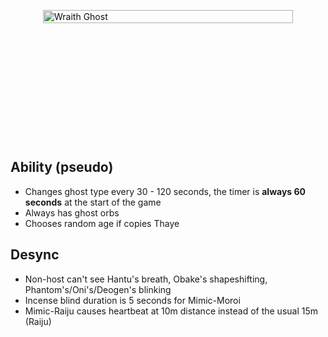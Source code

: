 <div class="wraith-container">
  <img src="/images/The_Mimic_Discovered.webp" alt="Wraith Ghost" class="wraith-image" />
</div>

<style>
.wraith-container {
  display: flex;
  justify-content: center;
  align-items: center;
  min-height: 400px;
  position: relative;
  overflow: hidden;
}

.wraith-container::before {
  content: '';
  position: absolute;
  top: 0;
  left: 0;
  right: 0;
  bottom: 0;
  background: radial-gradient(circle at center, rgba(0,0,0,0) 30%, var(--vp-c-bg) 100%);
  pointer-events: none;
  z-index: 2;
}

.wraith-image {
  max-width: 400px;
  width: 100%;
  height: auto;
  filter: brightness(0.9) contrast(1.1);
  transition: all 0.3s ease;
}

.wraith-image:hover {
  filter: brightness(1) contrast(1.2);
  transform: scale(1.02);
}
</style>

## Ability (pseudo)
- Changes ghost type every 30 - 120 seconds, the timer is **always 60 seconds** at the start of the game
- Always has ghost orbs
- Chooses random age if copies Thaye

## Desync
- Non-host can't see Hantu's breath, Obake's shapeshifting, Phantom's/Oni's/Deogen's blinking
- Incense blind duration is 5 seconds for Mimic-Moroi
- Mimic-Raiju causes heartbeat at 10m distance instead of the usual 15m (Raiju)